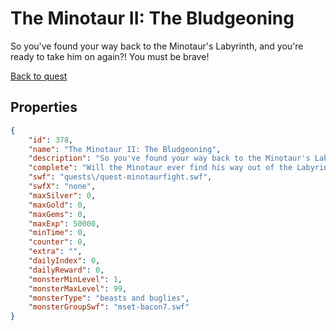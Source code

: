 # The Minotaur II: The Bludgeoning

So you've found your way back to the Minotaur's Labyrinth, and you're ready to take him on again?!  You must be brave!

[Back to quest](../quests.md)

## Properties

```json
{
    "id": 378,
    "name": "The Minotaur II: The Bludgeoning",
    "description": "So you've found your way back to the Minotaur's Labyrinth, and you're ready to take him on again?!  You must be brave!",
    "complete": "Will the Minotaur ever find his way out of the Labyrinth?",
    "swf": "quests\/quest-minotaurfight.swf",
    "swfX": "none",
    "maxSilver": 0,
    "maxGold": 0,
    "maxGems": 0,
    "maxExp": 50000,
    "minTime": 0,
    "counter": 0,
    "extra": "",
    "dailyIndex": 0,
    "dailyReward": 0,
    "monsterMinLevel": 1,
    "monsterMaxLevel": 99,
    "monsterType": "beasts and buglies",
    "monsterGroupSwf": "mset-bacon7.swf"
}
```

